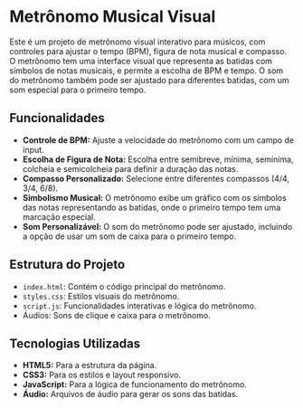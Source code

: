 # Metrônomo Musical Visual

Este é um projeto de metrônomo visual interativo para músicos, com controles para ajustar o tempo (BPM), figura de nota musical e compasso. O metrônomo tem uma interface visual que representa as batidas com símbolos de notas musicais, e permite a escolha de BPM e tempo. O som do metrônomo também pode ser ajustado para diferentes batidas, com um som especial para o primeiro tempo.

## Funcionalidades

- **Controle de BPM:** Ajuste a velocidade do metrônomo com um campo de input.
- **Escolha de Figura de Nota:** Escolha entre semibreve, mínima, semínima, colcheia e semicolcheia para definir a duração das notas.
- **Compasso Personalizado:** Selecione entre diferentes compassos (4/4, 3/4, 6/8).
- **Simbolismo Musical:** O metrônomo exibe um gráfico com os símbolos das notas representando as batidas, onde o primeiro tempo tem uma marcação especial.
- **Som Personalizável:** O som do metrônomo pode ser ajustado, incluindo a opção de usar um som de caixa para o primeiro tempo.

## Estrutura do Projeto

- `index.html`: Contém o código principal do metrônomo.
- `styles.css`: Estilos visuais do metrônomo.
- `script.js`: Funcionalidades interativas e lógica do metrônomo.
- Áudios: Sons de clique e caixa para o metrônomo.

## Tecnologias Utilizadas

- **HTML5:** Para a estrutura da página.
- **CSS3:** Para os estilos e layout responsivo.
- **JavaScript:** Para a lógica de funcionamento do metrônomo.
- **Áudio:** Arquivos de áudio para gerar os sons das batidas.

